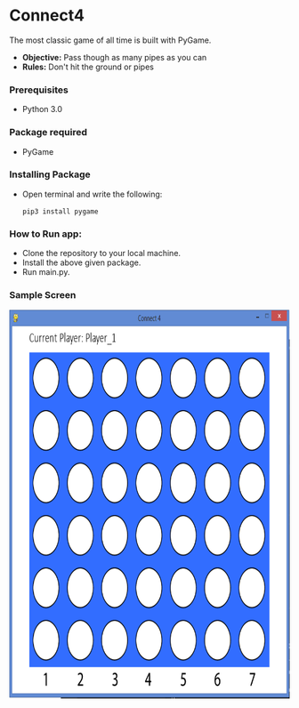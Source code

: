# Connect4
The most classic game of all time is built with PyGame.
* **Objective:** Pass though as many pipes as you can 
* **Rules:** Don't hit the ground or pipes

### Prerequisites
* Python 3.0

### Package required
* PyGame

### Installing Package
* Open terminal and write the following:
    ```
    pip3 install pygame
    ```    
### How to Run app:
* Clone the repository to your local machine.
* Install the above given package.
* Run main.py.

### Sample Screen
<p align="center">
  <img width="800" height="700" src="https://github.com/Subathra19/connect4/blob/main/images/sample_screen.PNG">
</p>

